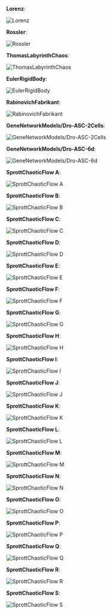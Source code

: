 **Lorenz**:

![Lorenz](Lorenz/Runs/Classic/plot-x-y-z.png)

**Rossler**:

![Rossler](Rossler/Runs/Classic/plot-x-y-z.png)

**ThomasLabyrinthChaos**:

![ThomasLabyrinthChaos](ThomasLabyrinthChaos/Runs/Hamiltonian/plot-x-y-z.png)

**EulerRigidBody**:

![EulerRigidBody](EulerRigidBody/Runs/Classic/plot-y1-y2-y3.png)

**RabinovichFabrikant**:

![RabinovichFabrikant](RabinovichFabrikant/Runs/Classic/plot-x-y.png)

**GeneNetworkModels/Dro-ASC-2Cells**:

![GeneNetworkModels/Dro-ASC-2Cells](GeneNetworkModels/Dro-ASC-2Cells/Runs/001/plot-x1-y1-z1.png)

**GeneNetworkModels/Dro-ASC-6d**:

![GeneNetworkModels/Dro-ASC-6d](GeneNetworkModels/Dro-ASC-6d/Runs/002/plot-x-y-z.png)

**SprottChaoticFlow A**:

![SprottChaoticFlow A](SprottChaoticFlow/Runs/A/plot-x-y-z.png)

**SprottChaoticFlow B**:

![SprottChaoticFlow B](SprottChaoticFlow/Runs/B/plot-x-y-z.png)

**SprottChaoticFlow C**:

![SprottChaoticFlow C](SprottChaoticFlow/Runs/C/plot-x-y-z.png)

**SprottChaoticFlow D**:

![SprottChaoticFlow D](SprottChaoticFlow/Runs/D/plot-x-y-z.png)

**SprottChaoticFlow E**:

![SprottChaoticFlow E](SprottChaoticFlow/Runs/E/plot-x-y-z.png)

**SprottChaoticFlow F**:

![SprottChaoticFlow F](SprottChaoticFlow/Runs/F/plot-x-y-z.png)

**SprottChaoticFlow G**:

![SprottChaoticFlow G](SprottChaoticFlow/Runs/G/plot-x-y-z.png)

**SprottChaoticFlow H**:

![SprottChaoticFlow H](SprottChaoticFlow/Runs/H/plot-x-y-z.png)

**SprottChaoticFlow I**:

![SprottChaoticFlow I](SprottChaoticFlow/Runs/I/plot-x-y-z.png)

**SprottChaoticFlow J**:

![SprottChaoticFlow J](SprottChaoticFlow/Runs/J/plot-x-y-z.png)

**SprottChaoticFlow K**:

![SprottChaoticFlow K](SprottChaoticFlow/Runs/K/plot-x-y-z.png)

**SprottChaoticFlow L**:

![SprottChaoticFlow L](SprottChaoticFlow/Runs/L/plot-x-y-z.png)

**SprottChaoticFlow M**:

![SprottChaoticFlow M](SprottChaoticFlow/Runs/M/plot-x-y-z.png)

**SprottChaoticFlow N**:

![SprottChaoticFlow N](SprottChaoticFlow/Runs/N/plot-x-y-z.png)

**SprottChaoticFlow O**:

![SprottChaoticFlow O](SprottChaoticFlow/Runs/O/plot-x-y-z.png)

**SprottChaoticFlow P**:

![SprottChaoticFlow P](SprottChaoticFlow/Runs/P/plot-x-y-z.png)

**SprottChaoticFlow Q**:

![SprottChaoticFlow Q](SprottChaoticFlow/Runs/Q/plot-x-y-z.png)

**SprottChaoticFlow R**:

![SprottChaoticFlow R](SprottChaoticFlow/Runs/R/plot-x-y-z.png)

**SprottChaoticFlow S**:

![SprottChaoticFlow S](SprottChaoticFlow/Runs/S/plot-x-y-z.png)